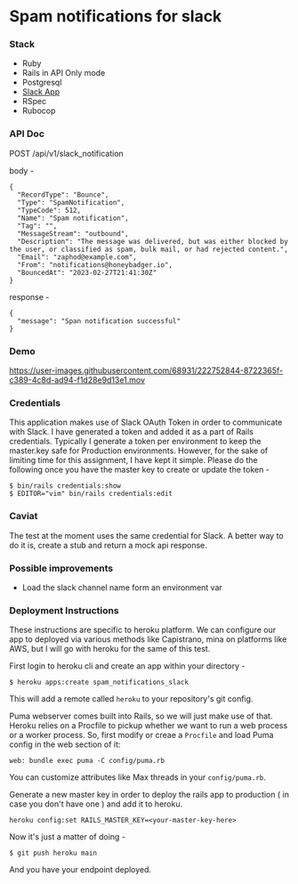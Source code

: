 # Spam notifications for slack

### Stack

- Ruby
- Rails in API Only mode
- Postgresql
- [Slack App](https://api.slack.com/apps/A04RU7S93BR)
- RSpec
- Rubocop

### API Doc

POST /api/v1/slack_notification

body -

```
{
  "RecordType": "Bounce",
  "Type": "SpamNotification",
  "TypeCode": 512,
  "Name": "Spam notification",
  "Tag": "",
  "MessageStream": "outbound",
  "Description": "The message was delivered, but was either blocked by the user, or classified as spam, bulk mail, or had rejected content.",
  "Email": "zaphod@example.com",
  "From": "notifications@honeybadger.io",
  "BouncedAt": "2023-02-27T21:41:30Z"
}
```

response -

```
{
  "message": "Span notification successful"
}
```

### Demo

https://user-images.githubusercontent.com/68931/222752844-8722365f-c389-4c8d-ad94-f1d28e9d13e1.mov


### Credentials

This application makes use of Slack OAuth Token in order to communicate with Slack. I have generated a token and added it as a part of Rails credentials. Typically I generate a token per environment to keep the master.key safe for Production environments. However, for the sake of limiting time for this assignment, I have kept it simple. Please do the following once you have the master key to create or update the token -

```
$ bin/rails credentials:show
$ EDITOR="vim" bin/rails credentials:edit
```

### Caviat

The test at the moment uses the same credential for Slack. A better way to do it is, create a stub and return a mock api response.

### Possible improvements

- Load the slack channel name form an environment var

### Deployment Instructions

These instructions are specific to heroku platform. We can configure our app to deployed via various methods like Capistrano, mina on platforms like AWS, but I will go with heroku for the same of this test.

First login to heroku cli and create an app within your directory -

```
$ heroku apps:create spam_notifications_slack
```

This will add a remote called `heroku` to your repository's git config.

Puma webserver comes built into Rails, so  we will just make use of that. Heroku relies on a Procfile to pickup whether we want to run a web process or a worker process. So, first modify or creae a `Procfile` and load Puma config in the web section of it:

```
web: bundle exec puma -C config/puma.rb
```

You can customize attributes like Max threads in your   `config/puma.rb`.

Generate a new master key in order to deploy the rails app to production ( in case you don't have one ) and add it to heroku.

```
heroku config:set RAILS_MASTER_KEY=<your-master-key-here>
```

Now it's just a matter of doing -

```
$ git push heroku main
```

And you have your endpoint deployed.
